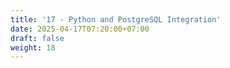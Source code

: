 ```yaml
---
title: '17 - Python and PostgreSQL Integration'
date: 2025-04-17T07:20:00+07:00
draft: false
weight: 18
---
```

